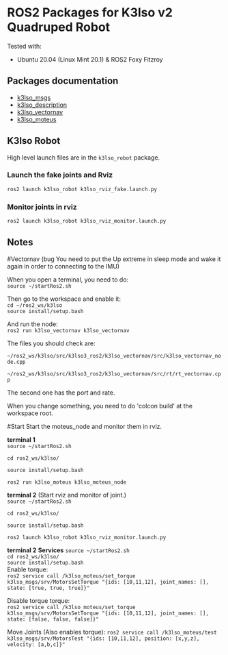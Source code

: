 # ROS2 Packages for K3lso v2 Quadruped Robot

Tested with:

* Ubuntu 20.04 (Linux Mint 20.1) & ROS2 Foxy Fitzroy

## Packages documentation

* [k3lso_msgs](https://github.com/edgarcamilocamacho/k3lso3_ros2/tree/master/k3lso_msgs)
* [k3lso_description](https://github.com/edgarcamilocamacho/k3lso3_ros2/tree/master/k3lso_description)
* [k3lso_vectornav](https://github.com/edgarcamilocamacho/k3lso3_ros2/tree/master/k3lso_vectornav)
* [k3lso_moteus](https://github.com/edgarcamilocamacho/k3lso3_ros2/tree/master/k3lso_moteus)

## K3lso Robot

High level launch files are in the `k3lso_robot` package.

### Launch the fake joints and Rviz

``` bash
ros2 launch k3lso_robot k3lso_rviz_fake.launch.py
```

### Monitor joints in rviz

``` bash
ros2 launch k3lso_robot k3lso_rviz_monitor.launch.py
```

## Notes

#Vectornav (bug You need to put the Up extreme in sleep mode and wake it again in order to connecting to the IMU)

When you open a terminal, you need to do:  
```source ~/startRos2.sh```

Then go to the workspace and enable it:  
```cd ~/ros2_ws/k3lso```  
```source install/setup.bash```  

And run the node:  
```ros2 run k3lso_vectornav k3lso_vectornav```  

The files you should check are:  
``` ~/ros2_ws/k3lso/src/k3lso3_ros2/k3lso_vectornav/src/k3lso_vectornav_node.cpp```   
``` ~/ros2_ws/k3lso/src/k3lso3_ros2/k3lso_vectornav/src/rt/rt_vectornav.cpp```   

The second one has the port and rate.  

When you change something, you need to do 'colcon build' at the workspace root.  

#Start Start the moteus_node and monitor them in rviz.

**terminal 1**  
```source ~/startRos2.sh```

```cd ros2_ws/k3lso/```

```source install/setup.bash```

```ros2 run k3lso_moteus k3lso_moteus_node```  

**terminal 2** (Start rviz and monitor of joint.)    
```source ~/startRos2.sh```  

```cd ros2_ws/k3lso/```  

```source install/setup.bash```  

```ros2 launch k3lso_robot k3lso_rviz_monitor.launch.py```  

**terminal 2**
**Services**
```source ~/startRos2.sh```  
```cd ros2_ws/k3lso/```  
```source install/setup.bash```  
Enable torque:  
```ros2 service call /k3lso_moteus/set_torque k3lso_msgs/srv/MotorsSetTorque "{ids: [10,11,12], joint_names: [], state: [true, true, true]}"```  

Disable torque torque:  
```ros2 service call /k3lso_moteus/set_torque k3lso_msgs/srv/MotorsSetTorque "{ids: [10,11,12], joint_names: [], state: [false, false, false]}"```  

Move Joints (Also enables torque):
```ros2 service call /k3lso_moteus/test k3lso_msgs/srv/MotorsTest "{ids: [10,11,12], position: [x,y,z], velocity: [a,b,c]}"```  

